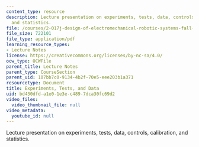 ```yaml
---
content_type: resource
description: Lecture presentation on experiments, tests, data, controls, calibration,
  and statistics.
file: /courses/2-017j-design-of-electromechanical-robotic-systems-fall-2009/bd430dfda1e01e3ec4897dca30fc69d2_MIT2_017JF09_experiments.pdf
file_size: 722101
file_type: application/pdf
learning_resource_types:
- Lecture Notes
license: https://creativecommons.org/licenses/by-nc-sa/4.0/
ocw_type: OCWFile
parent_title: Lecture Notes
parent_type: CourseSection
parent_uid: 107bb7c0-9134-4b2f-70e5-eee203b1a371
resourcetype: Document
title: Experiments, Tests, and Data
uid: bd430dfd-a1e0-1e3e-c489-7dca30fc69d2
video_files:
  video_thumbnail_file: null
video_metadata:
  youtube_id: null
---
```

Lecture presentation on experiments, tests, data, controls, calibration, and statistics.